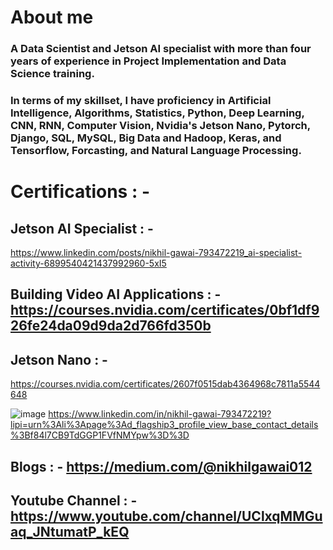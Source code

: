 # About me

### A Data Scientist and Jetson AI specialist with more than four years of experience in Project Implementation and Data Science training.

### In terms of my skillset, I have proficiency in Artificial Intelligence, Algorithms, Statistics, Python, Deep Learning, CNN, RNN, Computer Vision, Nvidia's Jetson Nano, Pytorch, Django, SQL, MySQL, Big Data and Hadoop, Keras, and Tensorflow, Forcasting, and Natural Language Processing.

# Certifications : -

## Jetson AI Specialist : - 
https://www.linkedin.com/posts/nikhil-gawai-793472219_ai-specialist-activity-6899540421437992960-5xI5

## Building Video AI Applications : - https://courses.nvidia.com/certificates/0bf1df926fe24da09d9da2d766fd350b

## Jetson Nano : - 
https://courses.nvidia.com/certificates/2607f0515dab4364968c7811a5544648

![image](https://user-images.githubusercontent.com/89011801/183608776-96537c49-65fa-4866-b277-21e8c6147905.png)  https://www.linkedin.com/in/nikhil-gawai-793472219?lipi=urn%3Ali%3Apage%3Ad_flagship3_profile_view_base_contact_details%3Bf84l7CB9TdGGP1FVfNMYpw%3D%3D


## Blogs : - https://medium.com/@nikhilgawai012

## Youtube Channel : - https://www.youtube.com/channel/UClxqMMGuaq_JNtumatP_kEQ
